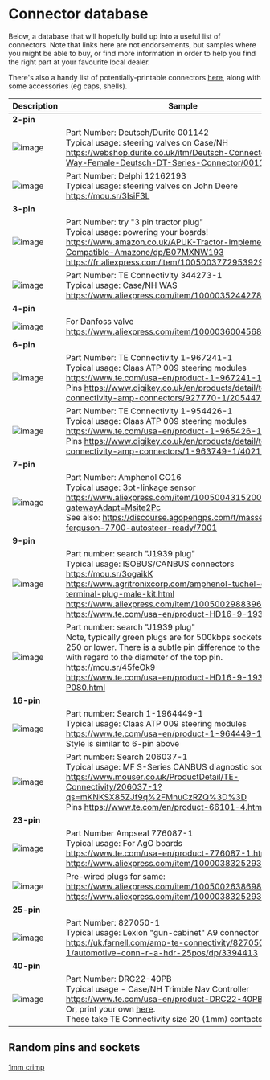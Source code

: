 # Connector database

Below, a database that will hopefully build up into a useful list of connectors. Note that links here are not endorsements, but samples where you might be able to buy, or find more information in order to help you find the right part at your favourite local dealer.

There's also a handy list of potentially-printable connectors [here](Connector-Accessories), along with some accessories (eg caps, shells).

| Description | Sample |
|---|---|
|**2-pin**||
|![image](https://github.com/AgHardware/Boards/assets/9885921/d4ebd059-7a20-4b01-96b8-b20fb592492e)|Part Number: Deutsch/Durite 001142<br>Typical usage: steering valves on Case/NH<br>https://webshop.durite.co.uk/itm/Deutsch-Connectors/2-Way-Female-Deutsch-DT-Series-Connector/001142|
|![image](https://github.com/AgHardware/Boards/assets/9885921/f5c7828f-ec0c-413a-b501-9d726d6ad758)|Part Number: Delphi 12162193<br>Typical usage: steering valves on John Deere<br>https://mou.sr/3IsiF3L|
|**3-pin**||
|![image](https://github.com/AgHardware/Boards/assets/9885921/f6a04ce2-6942-49e1-9d9f-00c9e0b79004)|Part Number: try "3 pin tractor plug"<br>Typical usage: powering your boards!<br>https://www.amazon.co.uk/APUK-Tractor-Implement-Compatible-Amazone/dp/B07MXNW193<br>https://fr.aliexpress.com/item/1005003772953929.html|
|![image](https://github.com/AgHardware/Boards/assets/9885921/be0d4744-ebe6-4135-a500-e0d542f2acee)|Part Number: TE Connectivity 344273-1<br>Typical usage: Case/NH WAS<br>https://www.aliexpress.com/item/10000352442786.html|
|**4-pin**||
|![image](https://github.com/user-attachments/assets/cacb82cc-ea32-46d5-9441-a689d63fdf46)|For Danfoss valve<br>https://www.aliexpress.com/item/10000360045685.html|
|**6-pin**||
|![image](https://github.com/AgHardware/Boards/assets/9885921/d1c305e7-f642-4237-b40e-574f7813d9a5)|Part Number: TE Connectivity 1-967241-1<br>Typical usage: Claas ATP 009 steering modules<br>https://www.te.com/usa-en/product-1-967241-1.html<br>Pins https://www.digikey.co.uk/en/products/detail/te-connectivity-amp-connectors/927770-1/2054472|
|![image](https://github.com/AgHardware/Boards/assets/9885921/7262cb5a-cb96-4194-b915-b3eb1c37152d)|Part Number: TE Connectivity 1-954426-1<br>Typical usage: Claas ATP 009 steering modules<br>https://www.te.com/usa-en/product-1-965426-1.html<br>Pins https://www.digikey.co.uk/en/products/detail/te-connectivity-amp-connectors/1-963749-1/4021582|
|**7-pin**||
|![image](https://github.com/AgHardware/Boards/assets/9885921/719f6dc3-69a5-4101-94e9-f25b632393af)|Part Number: Amphenol CO16<br>Typical usage: 3pt-linkage sensor<br>https://www.aliexpress.com/item/1005004315200768.html?gatewayAdapt=Msite2Pc<br>See also: https://discourse.agopengps.com/t/massey-ferguson-7700-autosteer-ready/7001<br>
|**9-pin**||
|![image](https://github.com/AgHardware/Boards/assets/9885921/fe13e657-2fda-44d2-bb20-92025010acbe)|Part number: search "J1939 plug"<br>Typical usage: ISOBUS/CANBUS connectors<br>https://mou.sr/3ogaikK<br>https://www.agritronixcorp.com/amphenol-tuchel-c016-7-terminal-plug-male-kit.html<br>https://www.aliexpress.com/item/1005002988396207.html<br>https://www.te.com/usa-en/product-HD16-9-1939S.html|
|![image](https://github.com/AgHardware/Boards/assets/9885921/2abf3303-30d4-48dd-baf9-d66ee4d33550)|Part number: search "J1939 plug"<br>Note, typically green plugs are for 500kbps sockets. Black for 250 or lower. There is a subtle pin difference to the above with regard to the diameter of the top pin.<br>https://mou.sr/45feOk9<br>https://www.te.com/usa-en/product-HD16-9-1939S-P080.html|
|**16-pin**||
|![image](https://github.com/AgHardware/Boards/assets/9885921/64091195-3c1e-441d-9c85-d32b15713379)|Part number: Search 1-1964449-1<br>Typical usage: Claas ATP 009 steering modules<br>https://www.te.com/usa-en/product-1-964449-1.html<br>Style is similar to 6-pin above|
|![image](https://github.com/user-attachments/assets/55baf207-1261-4b28-a0ea-9b4b6355dda7)|Part number: Search 206037-1<br>Typical usage: MF S-Series CANBUS diagnostic socket<br>https://www.mouser.co.uk/ProductDetail/TE-Connectivity/206037-1?qs=mKNKSX85ZJf9q%2FMnuCzRZQ%3D%3D<br>Pins https://www.te.com/en/product-66101-4.html|
|**23-pin**||
|![image](https://github.com/AgHardware/Boards/assets/9885921/a077a0a0-36af-4f00-a5ac-c0aba445b321)|Part Number Ampseal 776087-1<br>Typical usage: For AgO boards<br>https://www.te.com/usa-en/product-776087-1.html<br>https://www.aliexpress.com/item/10000383252937.html|
|![image](https://github.com/AgHardware/Boards/assets/9885921/af8c3c85-8f92-40b0-a90c-c3115d19acad)|Pre-wired plugs for same:<br>https://www.aliexpress.com/item/1005002638698250.html<br>https://www.aliexpress.com/item/10000383252937.html|
|**25-pin**||
|![image](https://github.com/AgHardware/Boards/assets/9885921/0b0e1585-8a40-409a-8b4c-5aab4b0a4e3d)|Part Number: 827050-1<br>Typical usage: Lexion "gun-cabinet" A9 connector<br>https://uk.farnell.com/amp-te-connectivity/827050-1/automotive-conn-r-a-hdr-25pos/dp/3394413|
|**40-pin**||
|![image](https://github.com/AgHardware/Boards/assets/9885921/a474d60c-003a-4400-96cf-c5604b16a010)|Part Number: DRC22-40PB<br>Typical usage - Case/NH Trimble Nav Controller<br>https://www.te.com/usa-en/product-DRC22-40PB.html<br>Or, print your own [here](https://discourse.agopengps.com/t/case-ih-puma-230-autosteer-ready/5592/72).<br>These take TE Connectivity size 20 (1mm) contacts|

## Random pins and sockets

[1mm crimp](https://www.digikey.co.uk/en/products/detail/amphenol-sine-systems-corp/AT60-202-20141/5227529)